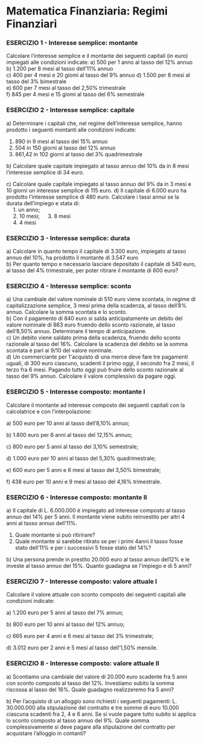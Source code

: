 
# Matematica Finanziaria: Regimi Finanziari

### ESERCIZIO 1 - Interesse semplice: montante
Calcolare l’interesse semplice e il montante dei seguenti capitali (in euro) impiegati alle condizioni indicate:  a) 500 per 1 anno al tasso del 12% annuo  
b) 1.200 per 8 mesi al tasso dell’11% annuo  
c) 400 per 4 mesi e 20 giomi al tasso del 9% annuo
d) 1.500 per 8 mesi al tasso del 3% bimestrale  
e) 600 per 7 mesi al tasso del 2,50% trimestrale  
f) 845 per 4 mesi e 15 giomi al tasso del 6% semestrale



### ESERCIZIO 2 - Interesse semplice: capitale
a) Determinare i capitali che, nel regime dell’interesse semplice, hanno prodotto i seguenti montanti alle condizioni indicate:  

1. 890 in 9 mesi al tasso del 15% annuo  
2. 504 in 150 giorni al tasso del 12% annuo  
3. 861,42 in 102 giorni al tasso del 3% quadrimestrale

b) Calcolare quale capitale impiegato al tasso annuo del 10% da in 8 mesi l’interesse semplice di 34 euro.  

c) Calcolare quale capitale impiegato al tasso annuo del 9% da in 3 mesi e 10 giorni un interesse semplice di 115 euro.
d) Il capitale di 6.000 euro ha prodotto l’interesse semplice di 480 euro. Calcolare i tassi annui se la durata dell’impiego e stata di:   
&emsp;  1. un anno;  
&emsp;  2. 10 mesi; 
&emsp;  3. 8 mesi  
&emsp;  4. 4 mesi  




### ESERCIZIO 3 - Interesse semplice: durata

a) Calcolare in quanto tempo il capitale di 3.300 euro, impiegato al tasso annuo del 10%, ha prodotto il montante di 3.547 euro  
b) Per quanto tempo e necessario lasciare depositato il capitale di 540 euro, al tasso del 4% trimestrale, per poter ritirare il montante di 600 euro?  




### ESERCIZIO 4 - Interesse semplice: sconto

a) Una cambiale del valore nominale di 510 euro viene scontata, in regime di capitalizzazione semplice, 3 mesi prima della scadenza, al tasso dell’8% annuo. Calcolare la somma scontata e lo sconto.   
b) Con il pagamento di 840 euro si salda anticipatamente un debito del valore nominale di 863 euro fruendo dello sconto razionale, al tasso dell’8,50% annuo. Determinare il tempo di anticipazione.  
c) Un debito viene saldato prima della scadenza, fruendo dello sconto razionale al tasso del 16%. Calcolare la scadenza del debito se la somma scontata è pari ai 9/10 del valore nominale.  
d) Un commerciante per 1'acquisto di una merce deve fare tre pagamenti uguali, di 300 euro ciascuno, scadenti il primo oggi, il secondo fra 2 mesi, il terzo fra 6 mesi. Pagando tutto oggi può fruire dello sconto razionale al tasso del 9% annuo. Calcolare il valore complessivo da pagare oggi.



### ESERCIZIO 5 - Interesse composto: montante I

Calcolare il montante ad interesse composto dei seguenti capitali con la calcolatrice e con l’interpolazione: 

a) 500 euro per 10 anni al tasso dell’8,10% annuo; 

b) 1.800 euro per 6 anni al tasso del 12,15% annuo; 

c) 800 euro per 5 anni al tasso del 3,10% semestrale; 

d) 1.000 euro per 10 anni al tasso del 5,30% quadrimestrale; 

e) 600 euro per 5 anni e 6 mesi al tasso del 3,50% bimestrale; 

f) 438 euro per 10 anni e 9 mesi al tasso del 4,16% trimestrale. 



### ESERCIZIO 6 - Interesse composto: montante II

a) II capitale di L. 6.000.000 è impiegato ad interesse composto al tasso annuo del 14% per 5 anni. Il montante viene subito reinvestito per altri 4 anni al tasso annuo dell’11%.  

1. Quale montante si può ritirirare? 
2. Quale montante si sarebbe ritirato se per i primi 4anni il tasso fosse stato dell’11% e per i successivi 5 fosse stato del 14%? 

b) Una persona prende in prestito 20.000 euro al tasso annuo del12% e le investe al tasso annuo del 15%. Quanto guadagna se l'impiego e di 5 anni?



### ESERCIZIO 7 - Interesse composto: valore attuale I

Calcolare il valore attuale con sconto composto dei seguenti capitali alle condizioni indicate: 

a) 1.200 euro per 5 anni al tasso del 7% annuo; 

b) 800 euro per 10 anni al tasso del 12% annuo; 

c) 665 euro per 4 anni e 6 mesi al tasso del 3% trimestrale; 

d) 3.012 euro per 2 anni e 5 mesi al tasso dell’1,50% mensile. 



### ESERCIZIO 8 - Interesse composto: valore attuale II

a) Scontiamo una cambiale del valore di 20.000 euro scadente fra 5 anni con sconto composto al tasso del 12%. Investiamo subito la somma riscossa al lasso del 16%. Quale guadagno realizzeremo fra 5 anni?

b) Per l’acquisto di un alloggio sono richiesti i seguenti pagamenti: L. 30.000.000 alla stipulazione del contralto e tre somme di euro 10.000 ciascuna scadenti fra 2, 4 e 6 anni. Se si vuole pagare tutto subito si applica lo sconto composto al tasso annuo del 9%. Quale somma complessivamente si deve pagare alla stipulazione del contratto per acquistare l’alloggio in contanti? 





